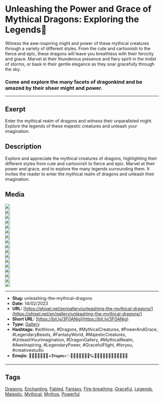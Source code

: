 # Unleashing the Power and Grace of Mythical Dragons: Exploring the Legends🐉
Witness the awe-inspiring might and power of these mythical creatures through a variety of different styles. From the cute and cartoonish to the fierce and epic, these dragons will leave you breathless with their ferocity and grace. Marvel at their thunderous presence and fiery spirit in the midst of storms, or bask in their gentle elegance as they soar gracefully through the sky.
### Come and explore the many facets of dragonkind and be amazed by their sheer might and power.
------------
## Exerpt
Enter the mythical realm of dragons and witness their unparalleled might. Explore the legends of these majestic creatures and unleash your imagination.
## Description
Explore and appreciate the mythical creatures of dragons, highlighting their different styles from cute and cartoonish to fierce and epic. Marvel at their power and grace, and to explore the many legends surrounding them. It invites the reader to enter the mythical realm of dragons and unleash their imagination.
## Media
<img src="media/b8887beb/dragon-80s-cartoon.jpg" loading="lazy"><br>
<img src="media/30fc8949/dragon-bokeh.jpg" loading="lazy"><br>
<img src="media/e821e0e0/dragon-goofy.jpg" loading="lazy"><br>
<img src="media/7076e65d/dragon-8bit.jpg" loading="lazy"><br>
<img src="media/0c02e970/dragonmon.jpg" loading="lazy"><br>
<img src="media/843c8aed/dragon-fires.jpg" loading="lazy"><br>
<img src="media/3195d4e3/dragon-tiltshift.jpg" loading="lazy"><br>
<img src="media/32a3670f/dragon-egg.jpg" loading="lazy"><br>
<img src="media/f4581a0f/dragon-cute.jpg" loading="lazy"><br>
<img src="media/dc24cce2/dragon-thunder-lightning.jpg" loading="lazy"><br>
<img src="media/8f34547e/dragon-baby.jpg" loading="lazy"><br>
<img src="media/fe45a77b/dragon-cute-flying.jpg" loading="lazy"><br>
<img src="media/cd94047b/dragon-lord.jpg" loading="lazy"><br>
<img src="media/b1d899c9/dragon-sketch.jpg" loading="lazy"><br>
<img src="media/18550b19/dragon-cop.jpg" loading="lazy"><br>
<img src="media/80c90558/dragon-epic-look.jpg" loading="lazy"><br>
<img src="media/988b1ca3/dragon-toon.jpg" loading="lazy"><br>

------------
- **Slug:** unleashing-the-mythical-dragons
- **Date:** 14/02/2023
- **URL:** [https://phixel.net/en/gallery/unleashing-the-mythical-dragons/](https://phixel.net/en/gallery/unleashing-the-mythical-dragons/)
- **Short URL:** [https://bit.ly/3F0ANjg](https://bit.ly/3F0ANjg)
- **Type:** [Gallery](#gallery)
- **Hashtags:** #withlove, #Dragons, #MythicalCreatures, #PowerAndGrace, #LegendaryBeasts, #FantasyWorld, #MajesticCreatures, #UnleashYourImagination, #DragonGallery, #MythicalRealm, #AweInspiring, #LegendaryPower, #GracefulFlight, #foryou, #creativestudio
- **Emojis:** 🐉🔥🌙🧝🏻‍♀️🐲×𝕯𝖗𝖆𝖌𝖔𝖓×✨🧝🏼‍♀️🧝🏼‍🦄🔮🪐🧙🏽‍♂️🧛🏼🧜🏽🧚🏿🧙🏻‍♀️

------------
## Tags
[Dragons](#dragons), [Enchanting](#enchanting), [Fabled](#fabled), [Fantasy](#fantasy), [Fire-breathing](#fire-breathing), [Graceful](#graceful), [Legends](#legends), [Majestic](#majestic), [Mythical](#mythical), [Mythos](#mythos), [Powerful](#powerful)
